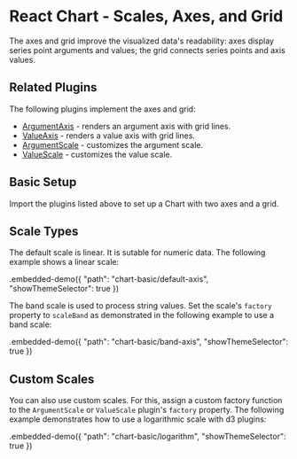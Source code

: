 # React Chart - Scales, Axes, and Grid

The axes and grid improve the visualized data's readability: axes display series point arguments and values; the grid connects series points and axis values.

## Related Plugins

The following plugins implement the axes and grid:

- [ArgumentAxis](../reference/argument-axis.md) - renders an argument axis with grid lines.
- [ValueAxis](../reference/value-axis.md) - renders a value axis with grid lines.
- [ArgumentScale](../reference/argument-scale.md) - customizes the argument scale.
- [ValueScale](../reference/value-scale.md) - customizes the value scale.

## Basic Setup

Import the plugins listed above to set up a Chart with two axes and a grid.

## Scale Types

The default scale is linear. It is sutable for numeric data. The following example shows a linear scale:

.embedded-demo({ "path": "chart-basic/default-axis", "showThemeSelector": true })

The band scale is used to process string values. Set the scale's `factory` property to `scaleBand` as demonstrated in the following example to use a band scale:

.embedded-demo({ "path": "chart-basic/band-axis", "showThemeSelector": true })

## Custom Scales

You can also use custom scales. For this, assign a custom factory function to the `ArgumentScale` or `ValueScale` plugin's `factory` property. The following example demonstrates how to use a logarithmic scale with d3 plugins:

.embedded-demo({ "path": "chart-basic/logarithm", "showThemeSelector": true })
